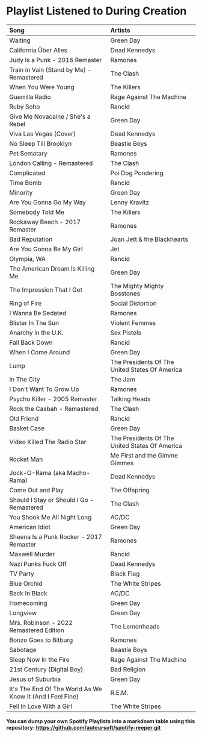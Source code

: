 # Playlist Listened to During Creation
| Song                                                      | Artists                                        |
|:----------------------------------------------------------|:-----------------------------------------------|
| Waiting                                                   | Green Day                                      |
| California Über Alles                                     | Dead Kennedys                                  |
| Judy Is a Punk - 2016 Remaster                            | Ramones                                        |
| Train in Vain (Stand by Me) - Remastered                  | The Clash                                      |
| When You Were Young                                       | The Killers                                    |
| Guerrilla Radio                                           | Rage Against The Machine                       |
| Ruby Soho                                                 | Rancid                                         |
| Give Me Novacaine / She's a Rebel                         | Green Day                                      |
| Viva Las Vegas (Cover)                                    | Dead Kennedys                                  |
| No Sleep Till Brooklyn                                    | Beastie Boys                                   |
| Pet Sematary                                              | Ramones                                        |
| London Calling - Remastered                               | The Clash                                      |
| Complicated                                               | Poi Dog Pondering                              |
| Time Bomb                                                 | Rancid                                         |
| Minority                                                  | Green Day                                      |
| Are You Gonna Go My Way                                   | Lenny Kravitz                                  |
| Somebody Told Me                                          | The Killers                                    |
| Rockaway Beach - 2017 Remaster                            | Ramones                                        |
| Bad Reputation                                            | Joan Jett & the Blackhearts                    |
| Are You Gonna Be My Girl                                  | Jet                                            |
| Olympia, WA                                               | Rancid                                         |
| The American Dream Is Killing Me                          | Green Day                                      |
| The Impression That I Get                                 | The Mighty Mighty Bosstones                    |
| Ring of Fire                                              | Social Distortion                              |
| I Wanna Be Sedated                                        | Ramones                                        |
| Blister In The Sun                                        | Violent Femmes                                 |
| Anarchy in the U.K.                                       | Sex Pistols                                    |
| Fall Back Down                                            | Rancid                                         |
| When I Come Around                                        | Green Day                                      |
| Lump                                                      | The Presidents Of The United States Of America |
| In The City                                               | The Jam                                        |
| I Don't Want To Grow Up                                   | Ramones                                        |
| Psycho Killer - 2005 Remaster                             | Talking Heads                                  |
| Rock the Casbah - Remastered                              | The Clash                                      |
| Old Friend                                                | Rancid                                         |
| Basket Case                                               | Green Day                                      |
| Video Killed The Radio Star                               | The Presidents Of The United States Of America |
| Rocket Man                                                | Me First and the Gimme Gimmes                  |
| Jock-O-Rama (aka Macho-Rama)                              | Dead Kennedys                                  |
| Come Out and Play                                         | The Offspring                                  |
| Should I Stay or Should I Go - Remastered                 | The Clash                                      |
| You Shook Me All Night Long                               | AC/DC                                          |
| American Idiot                                            | Green Day                                      |
| Sheena Is a Punk Rocker - 2017 Remaster                   | Ramones                                        |
| Maxwell Murder                                            | Rancid                                         |
| Nazi Punks Fuck Off                                       | Dead Kennedys                                  |
| TV Party                                                  | Black Flag                                     |
| Blue Orchid                                               | The White Stripes                              |
| Back In Black                                             | AC/DC                                          |
| Homecoming                                                | Green Day                                      |
| Longview                                                  | Green Day                                      |
| Mrs. Robinson - 2022 Remastered Edition                   | The Lemonheads                                 |
| Bonzo Goes to Bitburg                                     | Ramones                                        |
| Sabotage                                                  | Beastie Boys                                   |
| Sleep Now In the Fire                                     | Rage Against The Machine                       |
| 21st Century (Digital Boy)                                | Bad Religion                                   |
| Jesus of Suburbia                                         | Green Day                                      |
| It's The End Of The World As We Know It (And I Feel Fine) | R.E.M.                                         |
| Fell In Love With a Girl                                  | The White Stripes                              |

**You can dump your own Spotify Playlists into a markdown table using this repository: https://github.com/auteursoft/spotify-reeper.git**